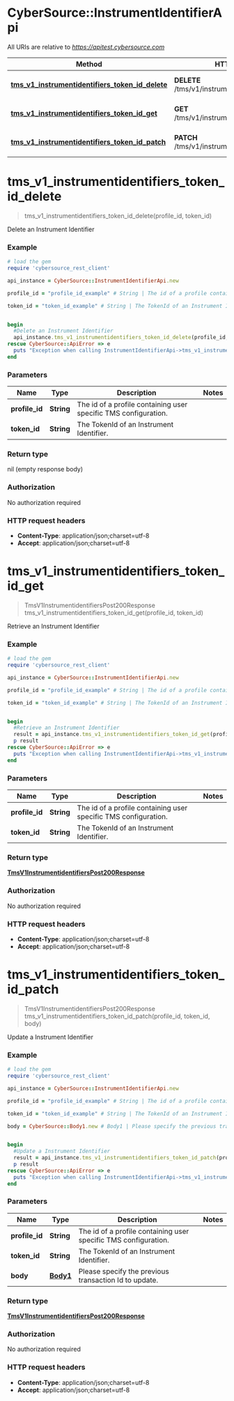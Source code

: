 # CyberSource::InstrumentIdentifierApi

All URIs are relative to *https://apitest.cybersource.com*

Method | HTTP request | Description
------------- | ------------- | -------------
[**tms_v1_instrumentidentifiers_token_id_delete**](InstrumentIdentifierApi.md#tms_v1_instrumentidentifiers_token_id_delete) | **DELETE** /tms/v1/instrumentidentifiers/{tokenId} | Delete an Instrument Identifier
[**tms_v1_instrumentidentifiers_token_id_get**](InstrumentIdentifierApi.md#tms_v1_instrumentidentifiers_token_id_get) | **GET** /tms/v1/instrumentidentifiers/{tokenId} | Retrieve an Instrument Identifier
[**tms_v1_instrumentidentifiers_token_id_patch**](InstrumentIdentifierApi.md#tms_v1_instrumentidentifiers_token_id_patch) | **PATCH** /tms/v1/instrumentidentifiers/{tokenId} | Update a Instrument Identifier


# **tms_v1_instrumentidentifiers_token_id_delete**
> tms_v1_instrumentidentifiers_token_id_delete(profile_id, token_id)

Delete an Instrument Identifier

### Example
```ruby
# load the gem
require 'cybersource_rest_client'

api_instance = CyberSource::InstrumentIdentifierApi.new

profile_id = "profile_id_example" # String | The id of a profile containing user specific TMS configuration.

token_id = "token_id_example" # String | The TokenId of an Instrument Identifier.


begin
  #Delete an Instrument Identifier
  api_instance.tms_v1_instrumentidentifiers_token_id_delete(profile_id, token_id)
rescue CyberSource::ApiError => e
  puts "Exception when calling InstrumentIdentifierApi->tms_v1_instrumentidentifiers_token_id_delete: #{e}"
end
```

### Parameters

Name | Type | Description  | Notes
------------- | ------------- | ------------- | -------------
 **profile_id** | **String**| The id of a profile containing user specific TMS configuration. | 
 **token_id** | **String**| The TokenId of an Instrument Identifier. | 

### Return type

nil (empty response body)

### Authorization

No authorization required

### HTTP request headers

 - **Content-Type**: application/json;charset=utf-8
 - **Accept**: application/json;charset=utf-8



# **tms_v1_instrumentidentifiers_token_id_get**
> TmsV1InstrumentidentifiersPost200Response tms_v1_instrumentidentifiers_token_id_get(profile_id, token_id)

Retrieve an Instrument Identifier

### Example
```ruby
# load the gem
require 'cybersource_rest_client'

api_instance = CyberSource::InstrumentIdentifierApi.new

profile_id = "profile_id_example" # String | The id of a profile containing user specific TMS configuration.

token_id = "token_id_example" # String | The TokenId of an Instrument Identifier.


begin
  #Retrieve an Instrument Identifier
  result = api_instance.tms_v1_instrumentidentifiers_token_id_get(profile_id, token_id)
  p result
rescue CyberSource::ApiError => e
  puts "Exception when calling InstrumentIdentifierApi->tms_v1_instrumentidentifiers_token_id_get: #{e}"
end
```

### Parameters

Name | Type | Description  | Notes
------------- | ------------- | ------------- | -------------
 **profile_id** | **String**| The id of a profile containing user specific TMS configuration. | 
 **token_id** | **String**| The TokenId of an Instrument Identifier. | 

### Return type

[**TmsV1InstrumentidentifiersPost200Response**](TmsV1InstrumentidentifiersPost200Response.md)

### Authorization

No authorization required

### HTTP request headers

 - **Content-Type**: application/json;charset=utf-8
 - **Accept**: application/json;charset=utf-8



# **tms_v1_instrumentidentifiers_token_id_patch**
> TmsV1InstrumentidentifiersPost200Response tms_v1_instrumentidentifiers_token_id_patch(profile_id, token_id, body)

Update a Instrument Identifier

### Example
```ruby
# load the gem
require 'cybersource_rest_client'

api_instance = CyberSource::InstrumentIdentifierApi.new

profile_id = "profile_id_example" # String | The id of a profile containing user specific TMS configuration.

token_id = "token_id_example" # String | The TokenId of an Instrument Identifier.

body = CyberSource::Body1.new # Body1 | Please specify the previous transaction Id to update.


begin
  #Update a Instrument Identifier
  result = api_instance.tms_v1_instrumentidentifiers_token_id_patch(profile_id, token_id, body)
  p result
rescue CyberSource::ApiError => e
  puts "Exception when calling InstrumentIdentifierApi->tms_v1_instrumentidentifiers_token_id_patch: #{e}"
end
```

### Parameters

Name | Type | Description  | Notes
------------- | ------------- | ------------- | -------------
 **profile_id** | **String**| The id of a profile containing user specific TMS configuration. | 
 **token_id** | **String**| The TokenId of an Instrument Identifier. | 
 **body** | [**Body1**](Body1.md)| Please specify the previous transaction Id to update. | 

### Return type

[**TmsV1InstrumentidentifiersPost200Response**](TmsV1InstrumentidentifiersPost200Response.md)

### Authorization

No authorization required

### HTTP request headers

 - **Content-Type**: application/json;charset=utf-8
 - **Accept**: application/json;charset=utf-8



